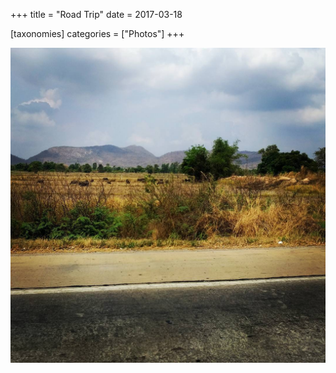 +++
title = "Road Trip"
date = 2017-03-18

[taxonomies]
categories = ["Photos"]
+++

![Road Trip](road-trip.jpeg)
